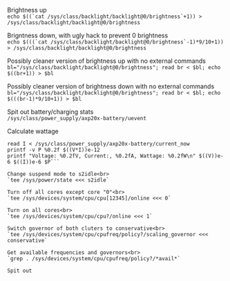 Brightness up<br>
```echo $((`cat /sys/class/backlight/backlight@0/brightness`+1)) > /sys/class/backlight/backlight@0/brightness```

Brigntness down, with ugly hack to prevent 0 brightness<br>
```echo $(((`cat /sys/class/backlight/backlight@0/brightness`-1)*9/10+1)) > /sys/class/backlight/backlight@0/brightness```

Possibly cleaner version of brightness up with no external commands<br>
`bl="/sys/class/backlight/backlight@0/brightness"; read br < $bl; echo $((br+1)) > $bl`

Possibly cleaner version of brightness down with no external commands<br>
`bl="/sys/class/backlight/backlight@0/brightness"; read br < $bl; echo $(((br-1)*9/10+1)) > $bl`

Spit out battery/charging stats<br>
`/sys/class/power_supply/axp20x-battery/uevent`

Calculate wattage<br>
```read V < /sys/class/power_supply/axp20x-battery/voltage_now
read I < /sys/class/power_supply/axp20x-battery/current_now
printf -v P %0.2f $((V*I))e-12
printf "Voltage: %0.2fV, Current:, %0.2fA, Wattage: %0.2fW\n" $((V))e-6 $((I))e-6 $P```

Change suspend mode to s2idle<br>
`tee /sys/power/state <<< s2idle`

Turn off all cores except core "0"<br>
`tee /sys/devices/system/cpu/cpu[12345]/online <<< 0`

Turn on all cores<br>
`tee /sys/devices/system/cpu/cpu?/online <<< 1`

Switch governor of both cluters to conservative<br>
`tee /sys/devices/system/cpu/cpufreq/policy?/scaling_governor <<< conservative`

Get available frequencies and governors<br>
`grep . /sys/devices/system/cpu/cpufreq/policy?/*avail*`

Spit out
